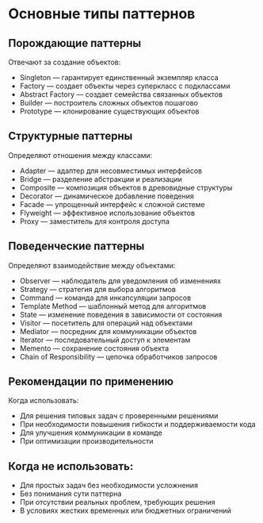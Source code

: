 # Основные типы паттернов
## Порождающие паттерны
Отвечают за создание объектов:
- Singleton — гарантирует единственный экземпляр класса
- Factory — создает объекты через суперкласс с подклассами
- Abstract Factory — создает семейства связанных объектов
- Builder — построитель сложных объектов пошагово
- Prototype — клонирование существующих объектов

## Структурные паттерны
Определяют отношения между классами:
- Adapter — адаптер для несовместимых интерфейсов
- Bridge — разделение абстракции и реализации
- Composite — композиция объектов в древовидные структуры
- Decorator — динамическое добавление поведения
- Facade — упрощенный интерфейс к сложной системе
- Flyweight — эффективное использование объектов
- Proxy — заместитель для контроля доступа

## Поведенческие паттерны
Определяют взаимодействие между объектами:
- Observer — наблюдатель для уведомления об изменениях
- Strategy — стратегия для выбора алгоритмов
- Command — команда для инкапсуляции запросов
- Template Method — шаблонный метод для алгоритмов
- State — изменение поведения в зависимости от состояния
- Visitor — посетитель для операций над объектами
- Mediator — посредник для коммуникации объектов
- Iterator — последовательный доступ к элементам
- Memento — сохранение состояния объекта
- Chain of Responsibility — цепочка обработчиков запросов

## Рекомендации по применению
Когда использовать:
- Для решения типовых задач с проверенными решениями
- При необходимости повышения гибкости и поддерживаемости кода
- Для улучшения коммуникации в команде
- При оптимизации производительности

## Когда не использовать:
- Для простых задач без необходимости усложнения
- Без понимания сути паттерна
- При отсутствии реальных проблем, требующих решения
- В условиях жестких временных или бюджетных ограничений